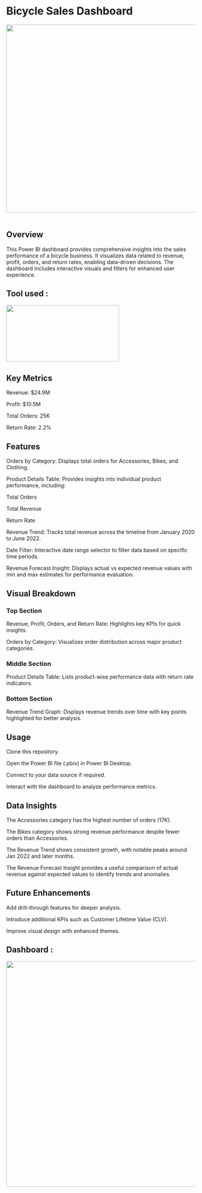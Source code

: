 # Bicycle Sales Dashboard

<img src="Images/Bicycle Logo.jpeg" width="2000" height="500"/>&nbsp;

## Overview

This Power BI dashboard provides comprehensive insights into the sales performance of a bicycle business. It visualizes data related to revenue, profit, orders, and return rates, enabling data-driven decisions. The dashboard includes interactive visuals and filters for enhanced user experience.

## Tool used :
<img src="Images/Power Bi Logo.png" width="300" height="150"/>&nbsp;

## Key Metrics

Revenue: $24.9M

Profit: $10.5M

Total Orders: 25K

Return Rate: 2.2%

## Features

Orders by Category: Displays total orders for Accessories, Bikes, and Clothing.

Product Details Table: Provides insights into individual product performance, including:

  Total Orders

  Total Revenue

  Return Rate

Revenue Trend: Tracks total revenue across the timeline from January 2020 to June 2022.

Date Filter: Interactive date range selector to filter data based on specific time periods.

Revenue Forecast Insight: Displays actual vs expected revenue values with min and max estimates for performance evaluation.

## Visual Breakdown

### Top Section

Revenue, Profit, Orders, and Return Rate: Highlights key KPIs for quick insights.

Orders by Category: Visualizes order distribution across major product categories.

### Middle Section

Product Details Table: Lists product-wise performance data with return rate indicators.

### Bottom Section

Revenue Trend Graph: Displays revenue trends over time with key points highlighted for better analysis.

## Usage

Clone this repository.

Open the Power BI file (.pbix) in Power BI Desktop.

Connect to your data source if required.

Interact with the dashboard to analyze performance metrics.

## Data Insights

The Accessories category has the highest number of orders (17K).

The Bikes category shows strong revenue performance despite fewer orders than Accessories.

The Revenue Trend shows consistent growth, with notable peaks around Jan 2022 and later months.

The Revenue Forecast Insight provides a useful comparison of actual revenue against expected values to identify trends and anomalies.

## Future Enhancements

Add drill-through features for deeper analysis.

Introduce additional KPIs such as Customer Lifetime Value (CLV).

Improve visual design with enhanced themes.

## Dashboard :
<img src="Images/Bicycle Sales Dashboard.png" width="2500" height="600"/>&nbsp;
